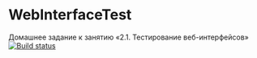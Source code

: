 # WebInterfaceTest
Домашнее задание к занятию «2.1. Тестирование веб-интерфейсов»
[![Build status](https://ci.appveyor.com/api/projects/status/5dt0yxgt27ylmo1m?svg=true)](https://ci.appveyor.com/project/Ponomarevr/carddeliveryorder)
